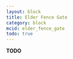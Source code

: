 ```yaml
---
layout: block
title: Elder Fence Gate
category: block
mcid: elder_fence_gate
todo: true
---
```



**TODO**
